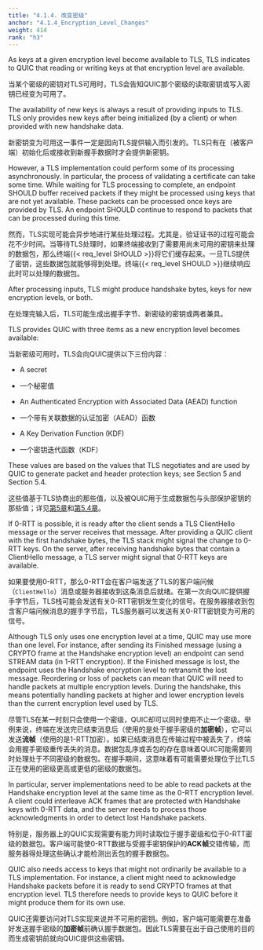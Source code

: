 ```yaml
---
title: "4.1.4. 改变密级"
anchor: "4.1.4_Encryption_Level_Changes"
weight: 414
rank: "h3"
---
```


As keys at a given encryption level become available to TLS, TLS indicates to QUIC that reading or writing keys at that encryption level are available.

当某个密级的密钥对TLS可用时，TLS会告知QUIC那个密级的读取密钥或写入密钥已经变为可用了。

The availability of new keys is always a result of providing inputs to TLS. TLS only provides new keys after being initialized (by a client) or when provided with new handshake data.

新密钥变为可用这一事件一定是因向TLS提供输入而引发的。TLS只有在（被客户端）初始化后或接收到新握手数据时才会提供新密钥。

However, a TLS implementation could perform some of its processing asynchronously. In particular, the process of validating a certificate can take some time. While waiting for TLS processing to complete, an endpoint SHOULD buffer received packets if they might be processed using keys that are not yet available. These packets can be processed once keys are provided by TLS. An endpoint SHOULD continue to respond to packets that can be processed during this time.

然而，TLS实现可能会异步地进行某些处理过程。尤其是，验证证书的过程可能会花不少时间。当等待TLS处理时，如果终端接收到了需要用尚未可用的密钥来处理的数据包，那么终端{{< req_level SHOULD >}}将它们缓存起来。一旦TLS提供了密钥，这些数据包就能够得到处理。终端{{< req_level SHOULD >}}继续响应此时可以处理的数据包。

After processing inputs, TLS might produce handshake bytes, keys for new encryption levels, or both.

在处理完输入后，TLS可能生成出握手字节、新密级的密钥或两者兼具。

TLS provides QUIC with three items as a new encryption level becomes available:

当新密级可用时，TLS会向QUIC提供以下三份内容：

* A secret

* 一个秘密值

* An Authenticated Encryption with Associated Data (AEAD) function

* 一个带有关联数据的认证加密（AEAD）函数

* A Key Derivation Function (KDF)

* 一个密钥迭代函数（KDF）

These values are based on the values that TLS negotiates and are used by QUIC to generate packet and header protection keys; see Section 5 and Section 5.4.

这些值基于TLS协商出的那些值，以及被QUIC用于生成数据包与头部保护密钥的那些值；详见[第5章]()和[第5.4章]()。

If 0-RTT is possible, it is ready after the client sends a TLS ClientHello message or the server receives that message. After providing a QUIC client with the first handshake bytes, the TLS stack might signal the change to 0-RTT keys. On the server, after receiving handshake bytes that contain a ClientHello message, a TLS server might signal that 0-RTT keys are available.

如果要使用0-RTT，那么0-RTT会在客户端发送了TLS的客户端问候（`ClientHello`）消息或服务器接收到这条消息后就绪。在第一次向QUIC提供握手字节后，TLS栈可能会发送有关0-RTT密钥发生变化的信号。在服务器接收到包含客户端问候消息的握手字节后，TLS服务器可以发送有关0-RTT密钥变为可用的信号。

Although TLS only uses one encryption level at a time, QUIC may use more than one level. For instance, after sending its Finished message (using a CRYPTO frame at the Handshake encryption level) an endpoint can send STREAM data (in 1-RTT encryption). If the Finished message is lost, the endpoint uses the Handshake encryption level to retransmit the lost message. Reordering or loss of packets can mean that QUIC will need to handle packets at multiple encryption levels. During the handshake, this means potentially handling packets at higher and lower encryption levels than the current encryption level used by TLS.

尽管TLS在某一时刻只会使用一个密级，QUIC却可以同时使用不止一个密级。举例来说，终端在发送完已结束消息后（使用的是处于握手密级的**加密帧**），它可以发送**流帧**（使用的是1-RTT加密）。如果已结束消息在传输过程中被丢失了，终端会用握手密级重传丢失的消息。数据包乱序或丢包的存在意味着QUIC可能需要同时处理处于不同密级的数据包。在握手期间，这意味着有可能需要处理位于比TLS正在使用的密级更高或更低的密级的数据包。

In particular, server implementations need to be able to read packets at the Handshake encryption level at the same time as the 0-RTT encryption level. A client could interleave ACK frames that are protected with Handshake keys with 0-RTT data, and the server needs to process those acknowledgments in order to detect lost Handshake packets.

特别是，服务器上的QUIC实现需要有能力同时读取位于握手密级和位于0-RTT密级的数据包。客户端可能使0-RTT数据与受握手密钥保护的**ACK帧**交错传输，而服务器得处理这些确认才能检测出丢包的握手数据包。

QUIC also needs access to keys that might not ordinarily be available to a TLS implementation. For instance, a client might need to acknowledge Handshake packets before it is ready to send CRYPTO frames at that encryption level. TLS therefore needs to provide keys to QUIC before it might produce them for its own use.

QUIC还需要访问对TLS实现来说并不可用的密钥。例如，客户端可能需要在准备好发送握手密级的**加密帧**前确认握手数据包。因此TLS需要在出于自己使用的目的而生成密钥前就向QUIC提供这些密钥。
